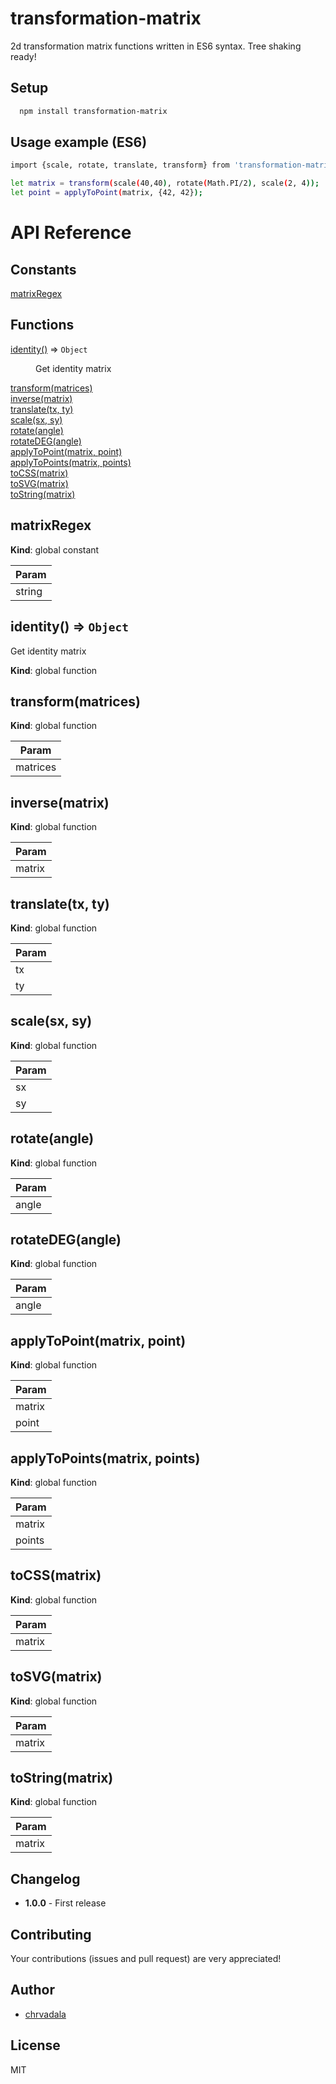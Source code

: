 # transformation-matrix
2d transformation matrix functions written in ES6 syntax. Tree shaking ready!

## Setup
```sh
  npm install transformation-matrix
```
## Usage example (ES6)
```sh
import {scale, rotate, translate, transform} from 'transformation-matrix';

let matrix = transform(scale(40,40), rotate(Math.PI/2), scale(2, 4));
let point = applyToPoint(matrix, {42, 42});
```
# API Reference
## Constants

<dl>
<dt><a href="#matrixRegex">matrixRegex</a></dt>
<dd></dd>
</dl>

## Functions

<dl>
<dt><a href="#identity">identity()</a> ⇒ <code>Object</code></dt>
<dd><p>Get identity matrix</p>
</dd>
<dt><a href="#transform">transform(matrices)</a></dt>
<dd></dd>
<dt><a href="#inverse">inverse(matrix)</a></dt>
<dd></dd>
<dt><a href="#translate">translate(tx, ty)</a></dt>
<dd></dd>
<dt><a href="#scale">scale(sx, sy)</a></dt>
<dd></dd>
<dt><a href="#rotate">rotate(angle)</a></dt>
<dd></dd>
<dt><a href="#rotateDEG">rotateDEG(angle)</a></dt>
<dd></dd>
<dt><a href="#applyToPoint">applyToPoint(matrix, point)</a></dt>
<dd></dd>
<dt><a href="#applyToPoints">applyToPoints(matrix, points)</a></dt>
<dd></dd>
<dt><a href="#toCSS">toCSS(matrix)</a></dt>
<dd></dd>
<dt><a href="#toSVG">toSVG(matrix)</a></dt>
<dd></dd>
<dt><a href="#toString">toString(matrix)</a></dt>
<dd></dd>
</dl>

<a name="matrixRegex"></a>

## matrixRegex
**Kind**: global constant  

| Param |
| --- |
| string | 

<a name="identity"></a>

## identity() ⇒ <code>Object</code>
Get identity matrix

**Kind**: global function  
<a name="transform"></a>

## transform(matrices)
**Kind**: global function  

| Param |
| --- |
| matrices | 

<a name="inverse"></a>

## inverse(matrix)
**Kind**: global function  

| Param |
| --- |
| matrix | 

<a name="translate"></a>

## translate(tx, ty)
**Kind**: global function  

| Param |
| --- |
| tx | 
| ty | 

<a name="scale"></a>

## scale(sx, sy)
**Kind**: global function  

| Param |
| --- |
| sx | 
| sy | 

<a name="rotate"></a>

## rotate(angle)
**Kind**: global function  

| Param |
| --- |
| angle | 

<a name="rotateDEG"></a>

## rotateDEG(angle)
**Kind**: global function  

| Param |
| --- |
| angle | 

<a name="applyToPoint"></a>

## applyToPoint(matrix, point)
**Kind**: global function  

| Param |
| --- |
| matrix | 
| point | 

<a name="applyToPoints"></a>

## applyToPoints(matrix, points)
**Kind**: global function  

| Param |
| --- |
| matrix | 
| points | 

<a name="toCSS"></a>

## toCSS(matrix)
**Kind**: global function  

| Param |
| --- |
| matrix | 

<a name="toSVG"></a>

## toSVG(matrix)
**Kind**: global function  

| Param |
| --- |
| matrix | 

<a name="toString"></a>

## toString(matrix)
**Kind**: global function  

| Param |
| --- |
| matrix | 


## Changelog
- **1.0.0** - First release

## Contributing
Your contributions (issues and pull request) are very appreciated!

## Author
- [chrvadala](https://github.com/chrvadala)

## License
MIT
